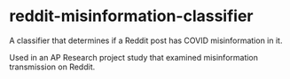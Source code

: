 # reddit-misinformation-classifier

A classifier that determines if a Reddit post has COVID misinformation in it.

Used in an AP Research project study that examined misinformation transmission on Reddit.
